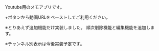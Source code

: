 Youtube用のメモアプリです。

+ボタンから動画URLをペーストしてご利用ください。

※とりあえず追加機能だけ実装しました。
順次削除機能と編集機能を追加します。

※チャンネル別表示は今後実装予定です。
